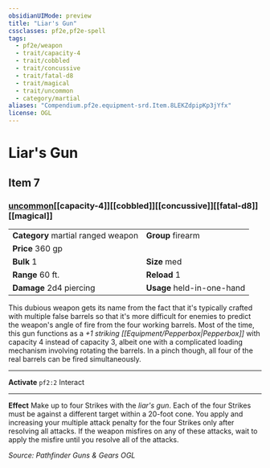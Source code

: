 ```yaml
---
obsidianUIMode: preview
title: "Liar's Gun"
cssclasses: pf2e,pf2e-spell
tags:
  - pf2e/weapon
  - trait/capacity-4
  - trait/cobbled
  - trait/concussive
  - trait/fatal-d8
  - trait/magical
  - trait/uncommon
  - category/martial
aliases: "Compendium.pf2e.equipment-srd.Item.8LEKZdpipKp3jYfx"
license: OGL
---
```

# Liar's Gun
## Item 7
### [uncommon](uncommon "Uncommon Rarity Trait")[[capacity-4]][[cobbled]][[concussive]][[fatal-d8]][[magical]]

|  |  |
| -- | -- |
| **Category** martial ranged weapon | **Group** firearm |
| **Price** 360 gp |  |
| **Bulk** 1 | **Size** med |
|**Range** 60 ft.| **Reload** 1|
| **Damage** 2d4 piercing  | **Usage** held-in-one-hand |



This dubious weapon gets its name from the fact that it's typically crafted with multiple false barrels so that it's more difficult for enemies to predict the weapon's angle of fire from the four working barrels. Most of the time, this gun functions as a _+1 striking [[Equipment/Pepperbox|Pepperbox]]_ with capacity 4 instead of capacity 3, albeit one with a complicated loading mechanism involving rotating the barrels. In a pinch though, all four of the real barrels can be fired simultaneously.

* * *

**Activate** `pf2:2` Interact

* * *

**Effect** Make up to four Strikes with the _liar's gun_. Each of the four Strikes must be against a different target within a 20-foot cone. You apply and increasing your multiple attack penalty for the four Strikes only after resolving all attacks. If the weapon misfires on any of these attacks, wait to apply the misfire until you resolve all of the attacks.

*Source: Pathfinder Guns & Gears*
*OGL*